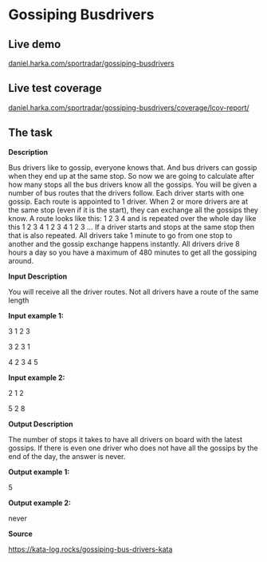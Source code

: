 # Gossiping Busdrivers

## Live demo

[daniel.harka.com/sportradar/gossiping-busdrivers](https://daniel.harka.com/sportradar/gossiping-busdrivers/)

## Live test coverage

[daniel.harka.com/sportradar/gossiping-busdrivers/coverage/lcov-report/](https://daniel.harka.com/sportradar/gossiping-busdrivers/coverage/lcov-report/)

## The task

**Description**

Bus drivers like to gossip, everyone knows that. And bus drivers can gossip when they end up at the same stop. So now we are going to calculate after how many stops all the bus drivers know all the gossips. You will be given a number of bus routes that the drivers follow. Each driver starts with one gossip. Each route is appointed to 1 driver. When 2 or more drivers are at the same stop (even if it is the start), they can exchange all the gossips they know. A route looks like this: 1 2 3 4 and is repeated over the whole day like this 1 2 3 4 1 2 3 4 1 2 3 … If a driver starts and stops at the same stop then that is also repeated. All drivers take 1 minute to go from one stop to another and the gossip exchange happens instantly. All drivers drive 8 hours a day so you have a maximum of 480 minutes to get all the gossiping around.

**Input Description**

You will receive all the driver routes. Not all drivers have a route of the same length

**Input example 1:**

3 1 2 3

3 2 3 1

4 2 3 4 5

**Input example 2:**

2 1 2

5 2 8

**Output Description**

The number of stops it takes to have all drivers on board with the latest gossips. If there is even one driver who does not have all the gossips by the end of the day, the answer is never.

**Output example 1:**

5

**Output example 2:**

never

**Source**

https://kata-log.rocks/gossiping-bus-drivers-kata
